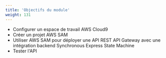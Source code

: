 ```yaml
---
title: 'Objectifs du module'
weight: 131
---
```


- Configurer un espace de travail AWS Cloud9
- Créer un projet AWS SAM
- Utiliser AWS SAM pour déployer une API REST API Gateway avec une intégration backend Synchronous Express State Machine
- Tester l'API